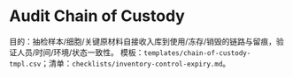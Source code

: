 # Audit Chain of Custody

目的：抽检样本/细胞/关键原材料自接收入库到使用/冻存/销毁的链路与留痕，验证人员/时间/环境/状态一致性。
模板：`templates/chain-of-custody-tmpl.csv`；清单：`checklists/inventory-control-expiry.md`。
